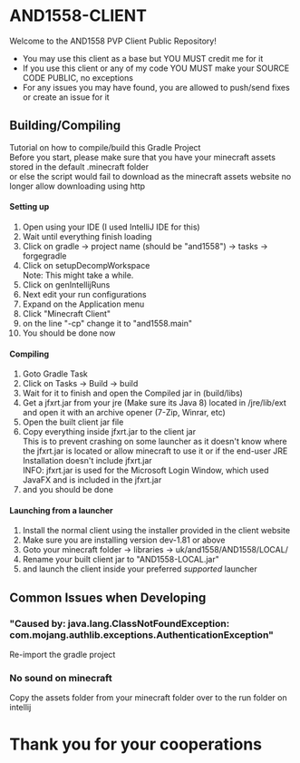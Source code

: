 # AND1558-CLIENT
Welcome to the AND1558 PVP Client Public Repository!
- You may use this client as a base but YOU MUST credit me for it
- If you use this client or any of my code YOU MUST make your SOURCE CODE PUBLIC, no exceptions
- For any issues you may have found, you are allowed to push/send fixes or create an issue for it
## Building/Compiling
Tutorial on how to compile/build this Gradle Project<br>
Before you start, please make sure that you have your minecraft assets stored in the default .minecraft folder<br>
or else the script would fail to download as the minecraft assets website no longer allow downloading using http<br>
#### Setting up
1. Open using your IDE (I used IntelliJ IDE for this)
2. Wait until everything finish loading
3. Click on gradle -> project name (should be "and1558") -> tasks -> forgegradle
4. Click on setupDecompWorkspace<br>
Note: This might take a while.
5. Click on genIntellijRuns
6. Next edit your run configurations
7. Expand on the Application menu
8. Click "Minecraft Client"
9. on the line "-cp" change it to "and1558.main"
10. You should be done now
#### Compiling
1. Goto Gradle Task
2. Click on Tasks -> Build -> build
3. Wait for it to finish and open the Compiled jar in (build/libs)
4. Get a jfxrt.jar from your jre (Make sure its Java 8) located in <jrefolder>/jre/lib/ext and open it with an archive opener (7-Zip, Winrar, etc)
5. Open the built client jar file
6. Copy everything inside jfxrt.jar to the client jar<br>
This is to prevent crashing on some launcher as it doesn't know where the jfxrt.jar is located or allow minecraft to use it or if the end-user JRE Installation doesn't include jfxrt.jar<br>
INFO: jfxrt.jar is used for the Microsoft Login Window, which used JavaFX and is included in the jfxrt.jar
7. and you should be done
#### Launching from a launcher
1. Install the normal client using the installer provided in the client website
2. Make sure you are installing version dev-1.81 or above
3. Goto your minecraft folder -> libraries -> uk/and1558/AND1558/LOCAL/
4. Rename your built client jar to "AND1558-LOCAL.jar"
5. and launch the client inside your preferred _supported_ launcher
## Common Issues when Developing
### "Caused by: java.lang.ClassNotFoundException: com.mojang.authlib.exceptions.AuthenticationException"
Re-import the gradle project
### No sound on minecraft
Copy the assets folder from your minecraft folder over to the run folder on intellij
# Thank you for your cooperations
